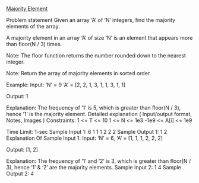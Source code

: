 
<a href ="https://www.codingninjas.com/studio/problems/majority-element_6915220?utm_source=youtube&utm_medium=affiliate&utm_campaign=striver_Arrayproblems&leftPanelTabValue=PROBLEM">Majority Element</a>

<p>

Problem statement
Given an array ‘A’ of ‘N’ integers, find the majority elements of the array.

A majority element in an array ‘A’ of size ‘N’ is an element that appears more than floor(N / 3) times.

Note: The floor function returns the number rounded down to the nearest integer.

Note: Return the array of majority elements in sorted order.

Example:
Input: ‘N’ = 9 ‘A’ = [2, 2, 1, 3, 1, 1, 3, 1, 1]

Output: 1

Explanation: The frequency of ‘1’ is 5, which is greater than floor(N / 3), hence ‘1’ is the majority element.
Detailed explanation ( Input/output format, Notes, Images )
Constraints:
1 <= T <= 10
1 <= N <= 1e3
-1e9 <= A[i] <= 1e9

Time Limit: 1-sec
Sample Input 1:
6
1 1 1 2 2 2
Sample Output 1:
1 2
Explanation Of Sample Input 1:
Input: ‘N’ = 6, ‘A’ = [1, 1, 1, 2, 2, 2]

Output: [1, 2]

Explanation: The frequency of ‘1’ and ‘2’ is 3, which is greater than floor(N / 3), hence ‘1’ & ‘2’ are the majority elements.
Sample Input 2:
1
4
Sample Output 2:
4